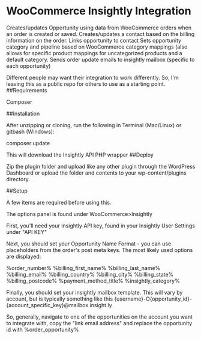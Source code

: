 WooCommerce Insightly Integration
==========================

Creates/updates Opportunity using data from WooCommerce orders when an order is created or saved.
Creates/updates a contact based on the billing information on the order.
Links opportunity to contact
Sets opportunity category and pipeline based on WooCommerce category mappings (also allows for specific product mappings for uncategorized products and a default category.
Sends order update emails to insightly mailbox (specific to each opportunity)

Different people may want their integration to work differently. So, I'm leaving this as a public repo for others to use as a starting point.
##Requirements

Composer

##Installation

After unzipping or cloning, run the following in Terminal (Mac/Linux) or gitbash (Windows):

composer update

This will download the Insightly API PHP wrapper
##Deploy

Zip the plugin folder and upload like any other plugin through the WordPress Dashboard or upload the folder and contents to your wp-content/plugins directory.

##Setup

A few items are required before using this.

The options panel is found under WooCommerce>Insightly

First, you'll need your Insightly API key, found in your Insightly User Settings under "API KEY"

Next, you should set your Opportunity Name Format - you can use placeholders from the order's post meta keys. The most likely used options are displayed:

%order_number%
%billing_first_name%
%billing_last_name%
%billing_email%
%billing_country%
%billing_city%
%billing_state%
%billing_postcode%
%payment_method_title%
%insightly_category%

Finally, you should set your insightly mailbox template. This will vary by account, but is typically something like this {username}-O{opportunity_id}-{account_specific_key}@mailbox.insight.ly

So, generally, navigate to one of the opportunities on the account you want to integrate with, copy the "link email address" and replace the opportunity id with %order_opportunity%